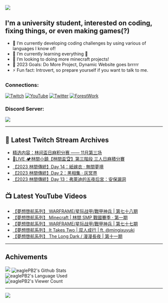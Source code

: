 <!--### Hello people, I'm EaglePB2 - The one who building something for fun 👋
Thank you for standby for this profile.   
The purpose of this profile is coming soon.   
You may come back later, as you wish if this readme.md is updated.   -->

<a href="https://github.com/lightda104530"><img src="https://readme-typing-svg.herokuapp.com/?duration=7000&width=600&lines=Hello+people,+I%27m+EaglePB2.;The+one+who+builds+something+for+fun+%F0%9F%91%8B;Thank+you+for+standby+for+this+profile.;The+purpose+of+this+profile+is+coming+soon.;You+may+come+back+later.;As+you+wish+if+this+readme.md+is+updated.;"></a>


## I'm a university student, interested on coding, fixing things, or even making games(?)
- 🔭 I’m currently developing coding challenges by using various of languages I know of!
- 🌱 I’m currently learning everything 🤣
- 💬 I’m looking to doing more minecraft projects!
- 🥅 2023 Goals: Do More Project, Dynamic Website goes brrrrr
- ⚡ Fun fact: Introvert, so prepare yourself if you want to talk to me.

### Connections:

[![Twitch](https://img.shields.io/badge/Twitch-9347FF?style=flat-square&logo=twitch&logoColor=white)](https://www.twitch.tv/eaglepb2)
[![YouTube](https://img.shields.io/badge/YouTube-%23FF0000.svg?style=flat-square&logo=YouTube&logoColor=white)](https://www.youtube.com/eaglepb2)
[![Twitter](https://img.shields.io/badge/Twitter-%231DA1F2.svg?style=flat-square&logo=Twitter&logoColor=white)](https://twitter.com/eaglepb2)
[![ForestWork](https://img.shields.io/badge/Forestwork_Website-415549?style=flat-square&logo=homeadvisor&logoColor=white)](https://forestwork.team)

### Discord Server:

[![](https://invidget.switchblade.xyz/qKrub9b?theme=dark&language=ch)](https://discord.gg/qKrub9b)

---

## 👾 Latest Twitch Stream Archives
<!-- TWITCH:START -->
- [精选内容：林间盃日麻积分赛 —— 11月第三场](https://www.twitch.tv/videos/1986525274)
- [🔴LIVE 🏕️林間小鎮【林間盃🏆】第三階段 三人日麻積分賽](https://www.twitch.tv/videos/1984205952)
- [【2023 林間傳統】Day 14：紙嫁衣 · 無間夢境](https://www.twitch.tv/videos/1980759082)
- [【2023 林間傳統】Day 2：黑相集 · 灰冥界](https://www.twitch.tv/videos/1980688313)
- [【2023 林間傳統】Day 13：弗萊迪的五夜后宮：安保漏洞](https://www.twitch.tv/videos/1978171935)
<!-- TWITCH:END -->



## 📺 Latest YouTube Videos
<!-- YOUTUBE:START -->
- [【夢想啓航系列】 WARFRAME/星际战甲/戰甲神兵 | 第七十八期](https://www.youtube.com/watch?v=gukmmkUZGS4)
- [【夢想啓航系列】 Minecraft | 林間 SMP 戰國賽季 · 第一期](https://www.youtube.com/watch?v=J--MK1PeXO4)
- [【夢想啓航系列】 WARFRAME/星际战甲/戰甲神兵 | 第七十七期](https://www.youtube.com/watch?v=vx_r48rts9s)
- [【夢想啓航系列】 It Takes Two | 双人成行 | ft. @mingixuyuki](https://www.youtube.com/watch?v=QVJHKX0KCIg)
- [【夢想啓航系列】 The Long Dark / 漫漫長夜 | 第十一期](https://www.youtube.com/watch?v=fSuVth6j6CQ)
<!-- YOUTUBE:END -->

---

## Achivements
[![](https://github-profile-trophy.vercel.app/?username=eaglepb2&theme=monokai&no-bg=true&&title=Repositories,Issues,Commit,MultiLanguage)](https://github.com/anuraghazra/github-readme-stats)
<img align="center" alt="eaglePB2's Github Stats" src="https://github-readme-stats.vercel.app/api?username=eaglePB2&show_icons=true&hide_border=true&theme=merko" />
<br>
<img align="center" alt="eaglePB2's Language Used" src="https://github-readme-stats.vercel.app/api/top-langs/?username=eaglePB2&show_icons=true&hide_border=true&theme=merko&layout=compact&langs_count=8" />
<br>
<img align="center" alt="eaglePB2's Viewer Count" src="https://visitcount.itsvg.in/api?id=eaglepb2&label=Profile%20Views&color=3&icon=5&pretty=true" />

<hr>

<!-- RANDOMQUOTE:START -->
![](https://quotes-github-readme.vercel.app/api?type=horizontal&theme=merko)
<!-- RANDOMQUOTE:END -->


<!--
       _____   _   _   _____       _____   _   _   ____   
      |_   _| | | | | |  ___|     |  ___| | \ | | |  _  \  
        | |   | |_| | | |___      | |___  |  \| | | | | | 
        | |   |  _  | |  ___|     |  ___| |     | | | | | 
        | |   | | | | | |___      | |___  | |\  | | |_| | 
        |_|   |_| |_| |_____|     |_____| |_| \_| |____ / 
      
-->
